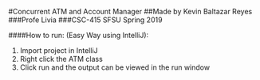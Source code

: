 #Concurrent ATM and Account Manager
##Made by Kevin Baltazar Reyes
###Profe Livia
###CSC-415 SFSU Spring 2019

####How to run:
(Easy Way using IntelliJ):
1. Import project in IntelliJ
2. Right click the ATM class
3. Click run and the output can be viewed in the run window